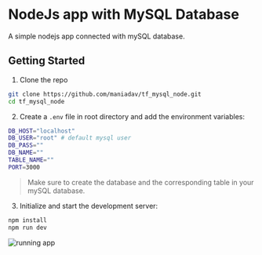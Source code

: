 # NodeJs app with MySQL Database

A simple nodejs app connected with mySQL database.

## Getting Started

1. Clone the repo
```bash
git clone https://github.com/maniadav/tf_mysql_node.git
cd tf_mysql_node
```
2. Create a `.env` file in root directory and add the environment variables:
```bash
DB_HOST="localhost"
DB_USER="root" # default mysql user
DB_PASS=""
DB_NAME=""
TABLE_NAME=""
PORT=3000
```
> Make sure to create the database and the corresponding table in your mySQL database.
3. Initialize and start the development server:
```bash
npm install
npm run dev
```
![running app](https://github.com/user-attachments/assets/d882c2ec-2539-49eb-990a-3b0669af26b6)

